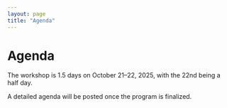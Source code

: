 ```yaml
---
layout: page
title: "Agenda"
---
```


# Agenda

The workshop is 1.5 days on October 21&ndash;22, 2025, with the 22nd being a half day.

A detailed agenda will be posted once the program is finalized.
